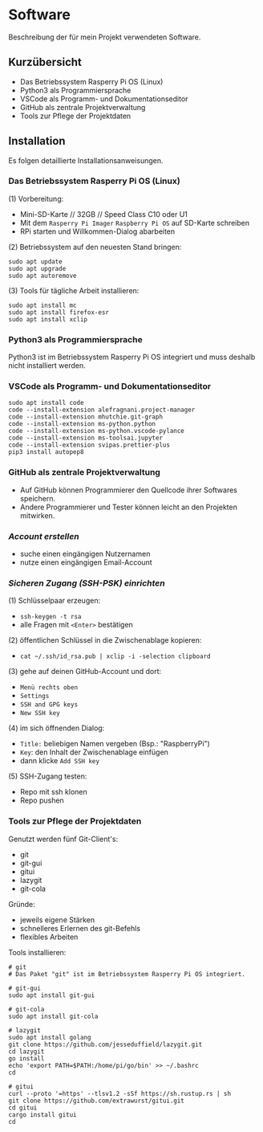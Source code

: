 # Software

Beschreibung der für mein Projekt verwendeten Software.

## Kurzübersicht

- Das Betriebssystem Rasperry Pi OS (Linux)
- Python3 als Programmiersprache
- VSCode als Programm- und Dokumentationseditor
- GitHub als zentrale Projektverwaltung
- Tools zur Pflege der Projektdaten

## Installation

Es folgen detaillierte Installationsanweisungen.

### Das Betriebssystem Rasperry Pi OS (Linux)

(1) Vorbereitung:

- Mini-SD-Karte // 32GB // Speed Class C10 oder U1
- Mit dem `Rasperry Pi Imager` `Raspberry Pi OS` auf SD-Karte schreiben
- RPi starten und Willkommen-Dialog abarbeiten

(2) Betriebssystem auf den neuesten Stand bringen:

```
sudo apt update
sudo apt upgrade
sudo apt autoremove
```

(3) Tools für tägliche Arbeit installieren:

```
sudo apt install mc
sudo apt install firefox-esr
sudo apt install xclip
```

### Python3 als Programmiersprache

Python3 ist im Betriebssystem Rasperry Pi OS integriert
und muss deshalb nicht installiert werden.

### VSCode als Programm- und Dokumentationseditor

```
sudo apt install code
code --install-extension alefragnani.project-manager
code --install-extension mhutchie.git-graph
code --install-extension ms-python.python
code --install-extension ms-python.vscode-pylance
code --install-extension ms-toolsai.jupyter
code --install-extension svipas.prettier-plus
pip3 install autopep8
```

### GitHub als zentrale Projektverwaltung

- Auf GitHub können Programmierer den Quellcode ihrer Softwares speichern.
- Andere Programmierer und Tester können leicht an den Projekten mitwirken.

### _Account erstellen_

- suche einen eingängigen Nutzernamen
- nutze einen eingängigen Email-Account

### _Sicheren Zugang (SSH-PSK) einrichten_

(1) Schlüsselpaar erzeugen:

- `ssh-keygen -t rsa`
- alle Fragen mit `<Enter>` bestätigen

(2) öffentlichen Schlüssel in die Zwischenablage kopieren:

- `cat ~/.ssh/id_rsa.pub | xclip -i -selection clipboard`

(3) gehe auf deinen GitHub-Account und dort:

- `Menü rechts oben`
- `Settings`
- `SSH and GPG keys`
- `New SSH key`

(4) im sich öffnenden Dialog:

- `Title:` beliebigen Namen vergeben (Bsp.: "RaspberryPi")
- `Key`: den Inhalt der Zwischenablage einfügen
- dann klicke `Add SSH key`

(5) SSH-Zugang testen:

- Repo mit ssh klonen
- Repo pushen

### Tools zur Pflege der Projektdaten

Genutzt werden fünf Git-Client's:

- git
- git-gui
- gitui
- lazygit
- git-cola

Gründe:

- jeweils eigene Stärken
- schnelleres Erlernen des git-Befehls
- flexibles Arbeiten

Tools installieren:

```
# git
# Das Paket "git" ist im Betriebssystem Rasperry Pi OS integriert.

# git-gui
sudo apt install git-gui

# git-cola
sudo apt install git-cola

# lazygit
sudo apt install golang
git clone https://github.com/jesseduffield/lazygit.git
cd lazygit
go install
echo 'export PATH=$PATH:/home/pi/go/bin' >> ~/.bashrc
cd

# gitui
curl --proto '=https' --tlsv1.2 -sSf https://sh.rustup.rs | sh
git clone https://github.com/extrawurst/gitui.git
cd gitui
cargo install gitui
cd
```
